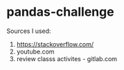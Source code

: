 # pandas-challenge
Sources I used:
1. https://stackoverflow.com/
2. youtube.com
3. review classs activites - gitlab.com

